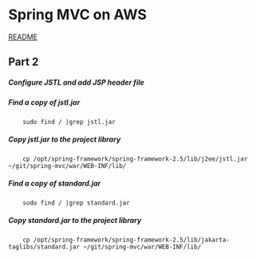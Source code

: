 # Spring MVC on AWS
[README](/README.md)
## Part 2

##### Configure JSTL and add JSP header file

##### Find a copy of jstl.jar
        sudo find / |grep jstl.jar

##### Copy jstl.jar to the project library
        cp /opt/spring-framework/spring-framework-2.5/lib/j2ee/jstl.jar ~/git/spring-mvc/war/WEB-INF/lib/

##### Find a copy of standard.jar
        sudo find / |grep standard.jar

##### Copy standard.jar to the project library
        cp /opt/spring-framework/spring-framework-2.5/lib/jakarta-taglibs/standard.jar ~/git/spring-mvc/war/WEB-INF/lib/

